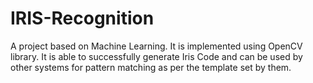 # IRIS-Recognition
A project based on Machine Learning. It is implemented using OpenCV library. It is able to successfully generate Iris Code and can be used by other systems for pattern matching as per the template set by them.
